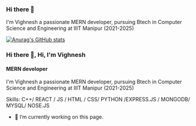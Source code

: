 ### Hi there 👋

<!--
**Makireddyvighnesh/Makireddyvighnesh** is a ✨ _special_ ✨ repository because its `README.md` (this file) appears on your GitHub profile.

Here are some ideas to get you started:

- 🔭 I’m currently working on ...
- 🌱 I’m currently learning ...
- 👯 I’m looking to collaborate on ...
- 🤔 I’m looking for help with ...
- 💬 Ask me about ...
- 📫 How to reach me: ...
- 😄 Pronouns: ...
- ⚡ Fun fact: ...
-->

I'm Vighnesh a passionate MERN developer, pursuing Btech in Computer Science and Engineering at IIIT Manipur (2021-2025)

[![Anurag's GitHub stats](https://github-readme-stats.vercel.app/api?username=Makireddyvighnesh)](https://github.com/anuraghazra/github-readme-stats)

### Hi there 👋, Hi, I'm Vighnesh
#### MERN developer
I'm Vighnesh a passionate MERN developer, pursuing Btech in Computer Science and Engineering at IIIT Manipur (2021-2025)

Skills: C++/ REACT / JS / HTML / CSS/ PYTHON /EXPRESS.JS / MONGODB/ MYSQL/ NOSE.JS

- 🔭 I’m currently working on this page. 




